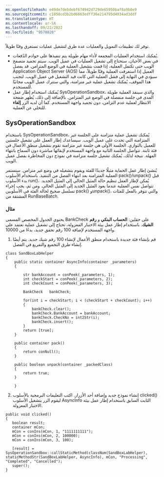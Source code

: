 ```yaml
---
ms.openlocfilehash: e49de7debdebf674942d729de65950baf8a9b8e9
ms.sourcegitcommit: c1858cd3b2bd6663edff36e214795d4934ad3ddf
ms.translationtype: HT
ms.contentlocale: ar-SA
ms.lasthandoff: 09/22/2022
ms.locfileid: "9578828"
---
```

توفر لك تطبيقات التمويل والعمليات عدة طرق لتشغيل عمليات تستغرق وقتًا طويلاً. 

- يُمكنك استخدام العمليات المجمعة لأداء مهام طويلة يتم تنفيذها على خوادم الدُفعات. 
- في بعض الأحيان، ستحتاج إلى تشغيل العمليات في عميل الويب. سيتم تجميد متصفح الويب حتى تكتمل العملية، إذا قمت بتشغيل العملية في الوضع المتزامن. قد يفصل Application Object Server (AOS) العميل إذا استغرقت العملية وقتًا طويلاً، مما سيؤدي في النهاية إلى فشل العملية التي كانت قيد التشغيل في عميل الويب. لتجنب هذا الموقف، يُمكنك تشغيل عملية غير متزامنة، والتي ستترك عميل الويب مجانيًا للمستخدم. 
- يُمكنك استخدام إطار عمل SysOperationSandbox، والذي سينفذ العملية طويلة المدى في جلسة منفصلة في الوضع غير المتزامن. بالإضافة إلى ذلك، يُظهر صَفحة الانتظار لعملية عدم التزامن، دون تجميد واجهة المستخدم. كما أن لديه الزر **إلغاء** للتخلي عن العملية.

## <a name="sysoperationsandbox"></a>SysOperationSandbox
باستخدام SysOperationSandbox، يُمكنك تشغيل عملية متزامنة على الجلسة غير المتزامنة التي تحدث على عميل الويب. سيساعدك إطار العمل على تشغيل جلستين للعميل بالتوازي. الجلسة الأولى هي جلسة غير متزامنة تقوم بتشغيل منطق الأعمال في فئة ثابتة. تتواصل الجلسة الثانية مع واجهة المستخدم لإبقائها مباشرة دون السماح بانتهاء المهلة. نتيجة لذلك، يُمكنك تشغيل جلسة متزامنة في نموذج دون المخاطرة بفصل عميل الويب. 

يُنشئ إطار عمل الحماية مثيلًا جديدًا للفئة ويقوم بتشغيله في وضع غير متزامن. ستستمر العملية المتزامنة بعد انتهاء الفصل من التنفيذ. باستخدام الأسلوب pack()/unpack() قبل بدء الأسلوب run()، يُمكن لإطار العمل تنظيم حالة المثيل الحالي إلى المثيل الجديد. تتواصل نفس العملية عندما يعود المثيل الجديد إلى المثيل الحالي. ومن ثم، يجب إجراء تسلسل صحيح لحالة الفئة في الأسلوبين pack() وunpack()، والتي تتوفر بالفعل للفئات المشتقة من RunBaseBatch.

### <a name="example"></a>مثال
يحتوي الجدول المخصص المسمى BankCheck على حقلين: **الحساب البنكي** و **رقم الشيك**. باستخدام إطار عمل بيئة الاختبار المعزولة، تحتاج إلى تشغيل عملية تعتمد على واجهة المستخدم لإضافة 100 رقم تحقق جديد، بدءًا من 10000. 

1. قم بإنشاء فئة جديدة باستخدام منطق الأعمال لإنشاء 100 رقم شيك جديد. يتم أيضًا إنشاء طرق التجميع والتفريغ في الفصل.

```xpp
class SandBoxLabHelper
{
    public static container AsyncInfo(container _parameters)
    {

        str bankAccount = conPeek(_parameters, 1);
        int checkStart = conPeek(_parameters, 2);
        int checkCount = conPeek(_parameters, 3);
        
        BankCheck   bankCheck;

        for(int i = checkStart; i < (checkStart + checkCount); i++)
        {
            bankCheck.clear();
            bankCheck.BankAccount = bankAccount;
            bankCheck.CheckNo = int2Str(i);
            bankCheck.insert();
        }
        return [true];
    }

    public container pack()
    {
        return conNull();
    }

    public boolean unpack(container _packedClass)
    {
        return true;
    }

    }
```



2. إنشاء نموذج جديد وإضافة أحد الأزرار. اكتب التعليمات البرمجية بالأسلوب clicked() ليقوم الزر بتشغيل الأسلوب AsyncInfo الثابت السابق باستخدام إطار عمل بيئة الاختبار المعزولة.

```xpp
public void clicked()
{
   boolean result;
   container mCon;
   mCon = conIns(mCon, 1, "1111111111");
   mCon = conIns(mCon, 2, 100000);
   mCon = conIns(mCon, 3, 100);
            
   [result] = SysOperationSandbox::callStaticMethod(classNum(SandBoxLabHelper), staticMethodStr(SandBoxLabHelper, AsyncInfo), mCon, "Processing", "Completed", "Cancelled");
   super();
}
```
